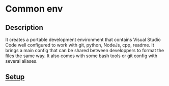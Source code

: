 # Common env

## Description

It creates a portable development environment that contains Visual Studio Code well configured to work with git, python, NodeJs, cpp, readme. It brings a main config that can be shared between developpers to format the files the same way. It also comes with some bash tools or git config with several aliases.

## [Setup](readme/README_setup.md)

